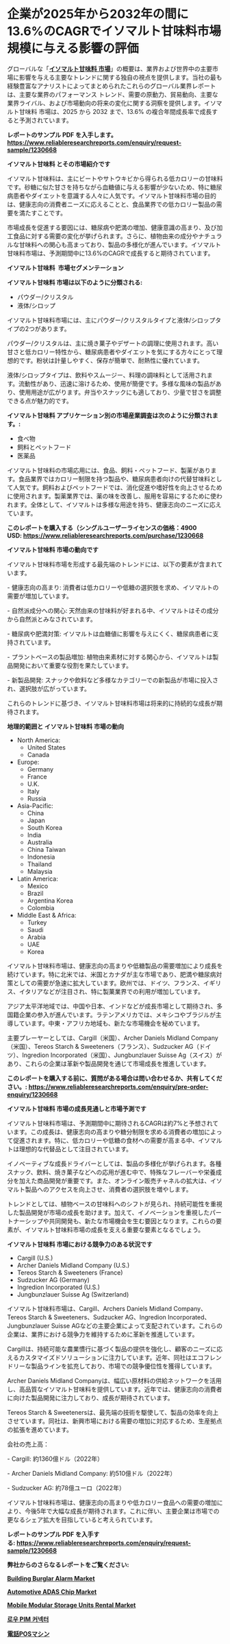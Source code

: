 <p><h1>企業が2025年から2032年の間に13.6%のCAGRでイソマルト甘味料市場規模に与える影響の評価</h1></p><p>グローバルな「<a href="https://www.reliableresearchreports.com/isomalt-sweetener-r1230668?utm_campaign=107&utm_medium=6&utm_source=Github&utm_content=ia&utm_term=18012025&utm_id=isomalt-sweetener"><strong>イソマルト甘味料 市場</strong></a>」の概要は、業界および世界中の主要市場に影響を与える主要なトレンドに関する独自の視点を提供します。当社の最も経験豊富なアナリストによってまとめられたこれらのグローバル業界レポートは、主要な業界のパフォーマンス トレンド、需要の原動力、貿易動向、主要な業界ライバル、および市場動向の将来の変化に関する洞察を提供します。イソマルト甘味料 市場は、2025 から 2032 まで、13.6% の複合年間成長率で成長すると予測されています。</p>
<p><strong>レポートのサンプル PDF を入手します。</strong><strong><a href="https://www.reliableresearchreports.com/enquiry/request-sample/1230668?utm_campaign=107&utm_medium=6&utm_source=Github&utm_content=ia&utm_term=18012025&utm_id=isomalt-sweetener">https://www.reliableresearchreports.com/enquiry/request-sample/1230668</a></strong></p>
<p><strong>イソマルト甘味料 とその市場紹介です</strong></p>
<p><p>イソマルト甘味料は、主にビートやサトウキビから得られる低カロリーの甘味料です。砂糖に似た甘さを持ちながら血糖値に与える影響が少ないため、特に糖尿病患者やダイエットを意識する人々に人気です。イソマルト甘味料市場の目的は、健康志向の消費者ニーズに応えることと、食品業界での低カロリー製品の需要を満たすことです。</p><p>市場成長を促進する要因には、糖尿病や肥満の増加、健康意識の高まり、及び加工食品に対する需要の変化が挙げられます。さらに、植物由来の成分やナチュラルな甘味料への関心も高まっており、製品の多様化が進んでいます。イソマルト甘味料市場は、予測期間中に13.6%のCAGRで成長すると期待されています。</p><strong><a href="|AUTHORITHY_DOMAIN_URL|?utm_campaign=107&utm_medium=6&utm_source=Github&utm_content=ia&utm_term=18012025&utm_id=isomalt-sweetener"></a></strong></p>
<p><strong>イソマルト甘味料&nbsp;</strong><strong>&nbsp;市場セグメンテーション</strong></p>
<p><strong>イソマルト甘味料 市場は以下のように分類される:</strong>&nbsp;</p>
<p><ul><li>パウダー/クリスタル</li><li>液体/シロップ</li></ul></p>
<p><p>イソマルト甘味料市場には、主にパウダー/クリスタルタイプと液体/シロップタイプの2つがあります。</p><p>パウダー/クリスタルは、主に焼き菓子やデザートの調理に使用されます。高い甘さと低カロリー特性から、糖尿病患者やダイエットを気にする方々にとって理想的です。粉状は計量しやすく、保存が簡単で、耐熱性に優れています。</p><p>液体/シロップタイプは、飲料やスムージー、料理の調味料として活用されます。流動性があり、迅速に溶けるため、使用が簡便です。多様な風味の製品があり、使用用途が広がります。弁当やスナックにも適しており、少量で甘さを調整できる点が魅力的です。</p></p>
<p><strong> イソマルト甘味料 アプリケーション別の市場産業調査は次のように分類されます。:</strong></p>
<p><ul><li>食べ物</li><li>飼料とペットフード</li><li>医薬品</li></ul></p>
<p><p>イソマルト甘味料の市場応用には、食品、飼料・ペットフード、製薬があります。食品業界ではカロリー制限を持つ製品や、糖尿病患者向けの代替甘味料として人気です。飼料およびペットフードでは、消化促進や嗜好性を向上させるために使用されます。製薬業界では、薬の味を改善し、服用を容易にするために使われます。全体として、イソマルトは多様な用途を持ち、健康志向のニーズに応えています。</p></p>
<p><strong>このレポートを購入する（シングルユーザーライセンスの価格：4900 USD:</strong><strong>&nbsp;<a href="https://www.reliableresearchreports.com/purchase/1230668?utm_campaign=107&utm_medium=6&utm_source=Github&utm_content=ia&utm_term=18012025&utm_id=isomalt-sweetener">https://www.reliableresearchreports.com/purchase/1230668</a></strong></p>
<p><strong>イソマルト甘味料 市場の動向です</strong></p>
<p><p>イソマルト甘味料市場を形成する最先端のトレンドには、以下の要素が含まれています。</p><p>- 健康志向の高まり: 消費者は低カロリーや低糖の選択肢を求め、イソマルトの需要が増加しています。</p><p>- 自然派成分への関心: 天然由来の甘味料が好まれる中、イソマルトはその成分から自然派とみなされています。</p><p>- 糖尿病や肥満対策: イソマルトは血糖値に影響を与えにくく、糖尿病患者に支持されています。</p><p>- プラントベースの製品増加: 植物由来素材に対する関心から、イソマルトは製品開発において重要な役割を果たしています。</p><p>- 新製品開発: スナックや飲料など多様なカテゴリーでの新製品が市場に投入され、選択肢が広がっています。</p><p>これらのトレンドに基づき、イソマルト甘味料市場は将来的に持続的な成長が期待されます。</p></p>
<p><strong>地理的範囲と イソマルト甘味料 市場の動向</strong></p>
<p><ul>
    <li>
        North America:
        <ul>
            <li>United States</li>
            <li>Canada</li>
        </ul>
    </li>
    <li>
        Europe:
        <ul>
            <li>Germany</li>
            <li>France</li>
            <li>U.K.</li>
            <li>Italy</li>
            <li>Russia</li>
        </ul>
    </li>
    <li>
        Asia-Pacific:
        <ul>
            <li>China</li>
            <li>Japan</li>
            <li>South Korea</li>
            <li>India</li>
            <li>Australia</li>
            <li>China Taiwan</li>
            <li>Indonesia</li>
            <li>Thailand</li>
            <li>Malaysia</li>
        </ul>
    </li>
    <li>
        Latin America:
        <ul>
            <li>Mexico</li>
            <li>Brazil</li>
            <li>Argentina Korea</li>
            <li>Colombia</li>
        </ul>
    </li>
    <li>
        Middle East & Africa:
        <ul>
            <li>Turkey</li>
            <li>Saudi</li>
            <li>Arabia</li>
            <li>UAE</li>
            <li>Korea</li>
        </ul>
    </li>
    </ul></p>
<p><p>イソマルト甘味料市場は、健康志向の高まりや低糖製品の需要増加により成長を続けています。特に北米では、米国とカナダが主な市場であり、肥満や糖尿病対策としての需要が急速に拡大しています。欧州では、ドイツ、フランス、イギリス、イタリアなどが注目され、特に製菓業界での利用が増加しています。</p><p>アジア太平洋地域では、中国や日本、インドなどが成長市場として期待され、多国籍企業の参入が進んでいます。ラテンアメリカでは、メキシコやブラジルが主導しています。中東・アフリカ地域も、新たな市場機会を秘めています。</p><p>主要プレーヤーとしては、Cargill（米国）、Archer Daniels Midland Company（米国）、Tereos Starch & Sweeteners（フランス）、Sudzucker AG（ドイツ）、Ingredion Incorporated（米国）、Jungbunzlauer Suisse Ag（スイス）があり、これらの企業は革新や製品開発を通じて市場成長を推進しています。</p></p>
<p><strong>このレポートを購入する前に、質問がある場合は問い合わせるか、共有してください。:&nbsp;<a href="https://www.reliableresearchreports.com/enquiry/pre-order-enquiry/1230668?utm_campaign=107&utm_medium=6&utm_source=Github&utm_content=ia&utm_term=18012025&utm_id=isomalt-sweetener">https://www.reliableresearchreports.com/enquiry/pre-order-enquiry/1230668</a></strong></p>
<p><strong>イソマルト甘味料 市場の成長見通しと市場予測です</strong></p>
<p><p>イソマルト甘味料市場は、予測期間中に期待されるCAGRは約7%と予想されています。この成長は、健康志向の高まりや糖分制限を求める消費者の増加によって促進されます。特に、低カロリーや低糖の食材への需要が高まる中、イソマルトは理想的な代替品として注目されています。</p><p>イノベーティブな成長ドライバーとしては、製品の多様化が挙げられます。各種スナック、飲料、焼き菓子などへの応用が進む中で、特殊なフレーバーや栄養成分を加えた商品開発が重要です。また、オンライン販売チャネルの拡大は、イソマルト製品へのアクセスを向上させ、消費者の選択肢を増やします。</p><p>トレンドとしては、植物ベースの甘味料へのシフトが見られ、持続可能性を重視した製品開発が市場の成長を助けます。加えて、イノベーションを重視したパートナーシップや共同開発も、新たな市場機会を生む要因となります。これらの要素が、イソマルト甘味料市場の成長を支える重要な要素となるでしょう。</p></p>
<p><strong>イソマルト甘味料 市場における競争力のある状況です</strong></p>
<p><ul><li>Cargill (U.S.)</li><li>Archer Daniels Midland Company (U.S.)</li><li>Tereos Starch & Sweeteners (France)</li><li>Sudzucker AG (Germany)</li><li>Ingredion Incorporated (U.S.)</li><li>Jungbunzlauer Suisse Ag (Switzerland)</li></ul></p>
<p><p>イソマルト甘味料市場は、Cargill、Archers Daniels Midland Company、Tereos Starch & Sweeteners、Sudzucker AG、Ingredion Incorporated、Jungbunzlauer Suisse AGなどの主要企業によって支配されています。これらの企業は、業界における競争力を維持するために革新を推進しています。</p><p>Cargillは、持続可能な農業慣行に基づく製品の提供を強化し、顧客のニーズに応えるカスタマイズドソリューションに注力しています。近年、同社はエコフレンドリーな製品ラインを拡充しており、市場での競争優位性を獲得しています。</p><p>Archer Daniels Midland Companyは、幅広い原材料の供給ネットワークを活用し、高品質なイソマルト甘味料を提供しています。近年では、健康志向の消費者に向けた製品開発に注力しており、成長が期待されています。</p><p>Tereos Starch & Sweetenersは、最先端の技術を駆使して、製品の効率を向上させています。同社は、新興市場における需要の増加に対応するため、生産拠点の拡張を進めています。</p><p>会社の売上高：</p><p>- Cargill: 約1360億ドル（2022年）</p><p>- Archer Daniels Midland Company: 約510億ドル（2022年）</p><p>- Sudzucker AG: 約78億ユーロ（2022年）</p><p>イソマルト甘味料市場は、健康志向の高まりや低カロリー食品への需要の増加により、今後5年で大幅な成長が期待されます。これに伴い、主要企業は市場での更なるシェア拡大を目指していると考えられています。</p></p>
<p><strong>レポートのサンプル PDF を入手する:&nbsp;<a href="https://www.reliableresearchreports.com/enquiry/request-sample/1230668?utm_campaign=107&utm_medium=6&utm_source=Github&utm_content=ia&utm_term=18012025&utm_id=isomalt-sweetener">https://www.reliableresearchreports.com/enquiry/request-sample/1230668</a></strong></p>
<p></p>
<p></p>
<p></p>
<p></p>
<p><strong>弊社からのさらなるレポートをご覧ください:</strong></p>
<p><strong><p><a href="https://github.com/petbigbeepjn/Market-Research-Report-List-1/blob/main/building-burglar-alarm-market.md?utm_campaign=107&utm_medium=6&utm_source=Github&utm_content=ia&utm_term=18012025&utm_id=isomalt-sweetener">Building Burglar Alarm Market</a></p><p><a href="https://github.com/dmitriyvo6rog/Market-Research-Report-List-1/blob/main/automotive-adas-chip-market.md?utm_campaign=107&utm_medium=6&utm_source=Github&utm_content=ia&utm_term=18012025&utm_id=isomalt-sweetener">Automotive ADAS Chip Market</a></p><p><a href="https://github.com/arionmp/Market-Research-Report-List-5/blob/main/mobile-modular-storage-units-rental-market.md?utm_campaign=107&utm_medium=6&utm_source=Github&utm_content=ia&utm_term=18012025&utm_id=isomalt-sweetener">Mobile Modular Storage Units Rental Market</a></p><p><a href="https://github.com/laholand/Market-Research-Report-List-6/blob/main/194387931401.md?utm_campaign=107&utm_medium=6&utm_source=Github&utm_content=ia&utm_term=18012025&utm_id=isomalt-sweetener">로우 PIM 커넥터</a></p><p><a href="https://github.com/mohamedbakry57/Market-Research-Report-List-6/blob/main/598413731312.md?utm_campaign=107&utm_medium=6&utm_source=Github&utm_content=ia&utm_term=18012025&utm_id=isomalt-sweetener">電話POSマシン</a></p></strong></p>